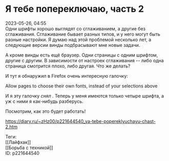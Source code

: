 Я тебе попереключаю, часть 2
=============================

   
 2023-05-26, 04:55   
   Одни шрифты хорошо выглядят со сглаживанием, а другие без сглаживания. Сглаживание бывает разных типов, и у него могут быть разные настройки. Я думаю над этой проблемой несколько лет, а следующие версии винды подбрасывают мне новые задачи.   
   
 А кроме винды есть ещё браузер. Одни страницы с одним шрифтом, другие с другим. В зависимости от настроек сглаживания -- либо одна страница смотрится плохо, либо другая. Что же делать?   
   
 И тут я обнаружил в Firefox очень интересную галочку:   
   
 Allow pages to choose their own fonts, instead of your selections above   
   
 И я эту галочку  *снял*  . Теперь у меня имеются только четыре шрифта, а уж с ними я как-нибудь разберусь.   
   
 Посмотрим, как это будет работать!   
     
 <https://diary.ru/~zHz00/p221644540_ya-tebe-popereklyuchayu-chast-2.htm>   
   
 Теги:   
 [[Лайфхак]]   
 [[Борьба с техникой]]   
 ID: p221644540